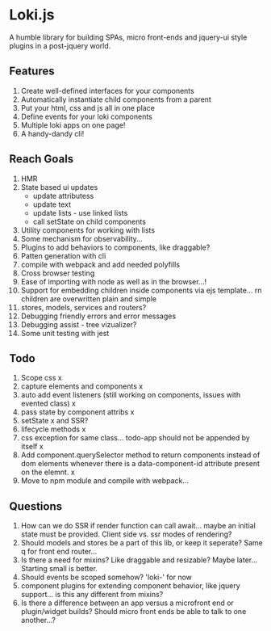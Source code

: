 # Loki.js
A humble library for building SPAs, micro front-ends and jquery-ui style plugins in a post-jquery world.

## Features
1. Create well-defined interfaces for your components
2. Automatically instantiate child components from a parent
3. Put your html, css and js all in one place
4. Define events for your loki components
4. Multiple loki apps on one page!
5. A handy-dandy cli!

## Reach Goals
1. HMR
2. State based ui updates
    - update attributess
    - update text
    - update lists - use linked lists
    - call setState on child components
3. Utility components for working with lists
4. Some mechanism for observability...
5. Plugins to add behaviors to components, like draggable?
6. Patten generation with cli
7. compile with webpack and add needed  polyfills
8. Cross browser testing
9. Ease of importing with node as well as in the browser...!
10. Support for embedding children inside components via ejs template... rn children are overwritten plain and simple
11. stores, models, services and routers?
12. Debugging friendly errors and error messages
13. Debugging assist - tree vizualizer?
14. Some unit testing with jest

## Todo
1. Scope css x
2. capture elements and components x
3. auto add event listeners (still working on components, issues with evented class) x
4. pass state by component attribs x
5. setState x and SSR?
6. lifecycle methods x
7. css exception for same class... todo-app should not be appended by itself x
8. Add component.querySelector method to return components instead of dom elements whenever there is a data-component-id attribute present on the elemnt. x
9. Move to npm module and compile with webpack...

## Questions
1. How can we do SSR if render function can call await... maybe an initial state must be provided. Client side vs. ssr modes of rendering?
2. Should models and stores be a part of this lib, or keep it seperate? Same q for front end router...
3. Is there a need for mixins? Like draggable and resizable? Maybe later... Starting small is better.
4. Should events be scoped somehow? 'loki-' for now
5. component plugins for extending component behavior, like jquery support... is this any different from mixins?
6. Is there a difference between an app versus a microfront end or plugin/widget builds? Should micro front ends be able to talk to one another...?